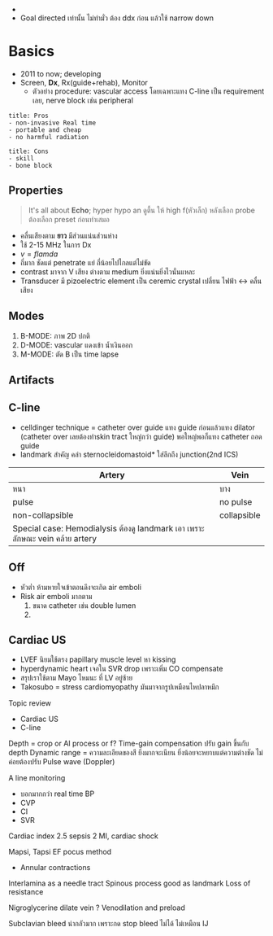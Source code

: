 - 
- Goal directed เท่านั้น ไม่ทำมั่ว ต้อง ddx ก่อน แล้วใช้ narrow down

# Basics
- 2011 to now; developing
- Screen, **Dx**, Rx(guide+rehab), Monitor
	- ตัวอย่าง procedure: vascular access โดยเฉพาะแทง C-line เป็น requirement เลย, nerve block เช่น peripheral

```ad-note
title: Pros
- non-invasive Real time
- portable and cheap
- no harmful radiation
```

```ad-note
title: Cons
- skill
- bone block
```

## Properties
> It's all about **Echo**; hyper hypo an
> ดูตื้น ให้ high f(หัวเล็ก)
> หลังเลือก probe ต้องเลือก preset ก่อนทำเสมอ
- คลื่นเสียงตาม **ยาว** มีส่วนแน่นส่วนห่าง 
- ใช้ 2-15 MHz ในการ Dx
- $v=flamda$
- ถี่มาก ชัดแต่ penetrate แย่ ถี่น้อยไปไกลแต่ไม่ขัด
- contrast มาจาก V เสียง ต่างตาม medium ยิ่งแน่นยิ่งไวนั่นแหละ
- Transducer มี pizoelectric element เป็น ceremic crystal เปลี่ยน ไฟฟ้า <-> คลื่นเสียง

## Modes
1. B-MODE: ภาพ 2D ปกติ
2. D-MODE: vascular แดงเข้า น้ำเงินออก
3. M-MODE: ตัด B เป็น time lapse

## Artifacts


## C-line
- celldinger technique = catheter over guide แทง guide ก่อนแล้วแทง dilator (catheter over เลยต้องทำskin tract ใหญ่กว่า guide) พอใหญ่พอก็แทง catheter ถอด guide
- landmark สำคัญ คลำ sternocleidomastoid* ใส่ลึกถึง junction(2nd ICS)



|Artery|Vein|
|---|---|
|หนา|บาง|
|pulse|no pulse|
|non-collapsible|collapsible|
|Special case: Hemodialysis ต้องดู landmark เอา เพราะลักษณะ vein คล้าย artery||
## Off
- หัวต่ำ ห้ามหายใจเข้าตอนดึงจะเกิด air emboli
- Risk air emboli มากตาม
	1. ขนาด catheter เช่น double lumen
	2. 

## Cardiac US
- LVEF นิยมใช้ตรง papillary muscle level หา kissing
- hyperdynamic heart เจอใน SVR drop เพราะเพิ่ม CO compensate
- สรุปเราใช้ตาม Mayo ไหมนะ ที่ LV อยู่ซ้าย
- Takosubo = stress cardiomyopathy มันมาจากรูปเหมือนไหปลาหมึก


Topic review
- Cardiac US
- C-line

Depth = crop or AI process or f?
Time-gain compensation ปรับ gain ขึ้นกับ depth
Dynamic range = ความละเอียดของสี ยิ่งมากจะเนียน ยิ่งน้อยจะหยาบแต่ความต่างชัด ไม่ค่อยต้องปรับ
Pulse wave (Doppler)


A line monitoring
- บอกมากกว่า real time BP
- CVP
- CI
- SVR

Cardiac index 
2.5 sepsis
2 MI, cardiac shock

Mapsi, Tapsi EF pocus method
- Annular contractions

Interlamina as a needle tract Spinous process good as landmark
Loss of resistance 

Nigroglycerine dilate vein ?
Venodilation and preload

Subclavian bleed น่ากลัวมาก เพราะกด stop bleed ไม่ได้ ไม่เหมือน IJ

